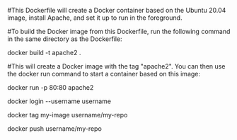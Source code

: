 #This Dockerfile will create a Docker container based on the Ubuntu 20.04 image, install Apache, and set it up to run in the foreground.

#To build the Docker image from this Dockerfile, run the following command in the same directory as the Dockerfile:


docker build -t apache2 .

#This will create a Docker image with the tag "apache2". You can then use the docker run command to start a container based on this image:

docker run -p 80:80 apache2


docker login --username username

docker tag my-image username/my-repo

docker push username/my-repo